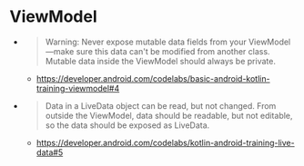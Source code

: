 # ViewModel
* > Warning: Never expose mutable data fields from your ViewModel—make sure this data can't be modified from another class. Mutable data inside the ViewModel should always be private.
  * https://developer.android.com/codelabs/basic-android-kotlin-training-viewmodel#4
* > Data in a LiveData object can be read, but not changed. From outside the ViewModel, data should be readable, but not editable, so the data should be exposed as LiveData.
  * https://developer.android.com/codelabs/kotlin-android-training-live-data#5
